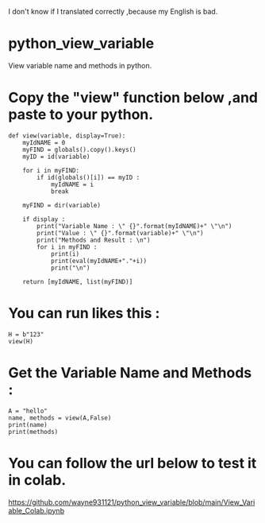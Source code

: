 I don't know if I translated correctly ,because my English is bad.

# python_view_variable
View variable name and methods in python.

# Copy the "view" function below ,and paste to your python.

    def view(variable, display=True):
        myIdNAME = 0
        myFIND = globals().copy().keys()
        myID = id(variable)
        
        for i in myFIND:
            if id(globals()[i]) == myID :
                myIdNAME = i
                break
        
        myFIND = dir(variable)
        
        if display :
            print("Variable Name : \" {}".format(myIdNAME)+" \"\n")
            print("Value : \" {}".format(variable)+" \"\n")
            print("Methods and Result : \n")      
            for i in myFIND :  
                print(i)
                print(eval(myIdNAME+"."+i))
                print("\n")   
            
        return [myIdNAME, list(myFIND)] 
    
# You can run likes this : 
    H = b"123"
    view(H)
    
# Get the Variable Name and Methods :
    A = "hello"
    name, methods = view(A,False)
    print(name)
    print(methods)
    
# You can follow the url below to test it in colab.  
https://github.com/wayne931121/python_view_variable/blob/main/View_Variable_Colab.ipynb
